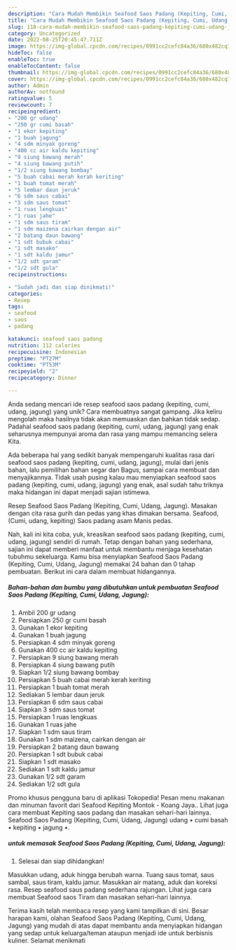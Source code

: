 ```yaml
---
description: "Cara Mudah Membikin Seafood Saos Padang (Kepiting, Cumi, Udang, Jagung) yang Lezat Sekali"
title: "Cara Mudah Membikin Seafood Saos Padang (Kepiting, Cumi, Udang, Jagung) yang Lezat Sekali"
slug: 118-cara-mudah-membikin-seafood-saos-padang-kepiting-cumi-udang-jagung-yang-lezat-sekali
category: Uncategorized
date: 2022-08-25T20:45:47.711Z
image: https://img-global.cpcdn.com/recipes/0991cc2cefc84a36/680x482cq70/seafood-saos-padang-kepiting-cumi-udang-jagung-foto-resep-utama.jpg
hideToc: false
enableToc: true
enableTocContent: false
thumbnail: https://img-global.cpcdn.com/recipes/0991cc2cefc84a36/680x482cq70/seafood-saos-padang-kepiting-cumi-udang-jagung-foto-resep-utama.jpg
cover: https://img-global.cpcdn.com/recipes/0991cc2cefc84a36/680x482cq70/seafood-saos-padang-kepiting-cumi-udang-jagung-foto-resep-utama.jpg
author: Admin
authorAv: notfound
ratingvalue: 5
reviewcount: 7
recipeingredient:
- "200 gr udang"
- "250 gr cumi basah"
- "1 ekor kepiting"
- "1 buah jagung"
- "4 sdm minyak goreng"
- "400 cc air kaldu kepiting"
- "9 siung bawang merah"
- "4 siung bawang putih"
- "1/2 siung bawang bombay"
- "5 buah cabai merah kerah keriting"
- "1 buah tomat merah"
- "5 lembar daun jeruk"
- "6 sdm saus cabai"
- "3 sdm saus tomat"
- "1 ruas lengkuas"
- "1 ruas jahe"
- "1 sdm saus tiram"
- "1 sdm maizena cairkan dengan air"
- "2 batang daun bawang"
- "1 sdt bubuk cabai"
- "1 sdt masako"
- "1 sdt kaldu jamur"
- "1/2 sdt garam"
- "1/2 sdt gula"
recipeinstructions:

- "Sudah jadi dan siap dinikmati!"
categories:
- Resep
tags:
- seafood
- saos
- padang

katakunci: seafood saos padang 
nutrition: 112 calories
recipecuisine: Indonesian
preptime: "PT27M"
cooktime: "PT53M"
recipeyield: "2"
recipecategory: Dinner

---
```





Anda sedang mencari ide resep seafood saos padang (kepiting, cumi, udang, jagung) yang unik? Cara membuatnya sangat gampang. Jika keliru mengolah maka hasilnya tidak akan memuaskan dan bahkan tidak sedap. Padahal seafood saos padang (kepiting, cumi, udang, jagung) yang enak seharusnya mempunyai aroma dan rasa yang mampu memancing selera Kita.





Ada beberapa hal yang sedikit banyak mempengaruhi kualitas rasa dari seafood saos padang (kepiting, cumi, udang, jagung), mulai dari jenis bahan, lalu pemilihan bahan segar dan Bagus, sampai cara membuat dan menyajikannya. Tidak usah pusing kalau mau menyiapkan seafood saos padang (kepiting, cumi, udang, jagung) yang enak,      asal sudah tahu triknya maka hidangan ini dapat menjadi sajian istimewa.














Resep Seafood Saos Padang (Kepiting, Cumi, Udang, Jagung). Masakan dengan cita rasa gurih dan pedas yang khas dimakan bersama. Seafood, (Cumi, udang, kepiting) Saos padang asam Manis pedas.






Nah, kali ini kita coba, yuk, kreasikan seafood saos padang (kepiting, cumi, udang, jagung) sendiri di rumah. Tetap dengan bahan yang sederhana, sajian ini dapat memberi manfaat untuk membantu menjaga kesehatan tubuhmu sekeluarga. Kamu bisa menyiapkan Seafood Saos Padang (Kepiting, Cumi, Udang, Jagung) memakai 24 bahan dan 0 tahap pembuatan. Berikut ini cara dalam membuat hidangannya.

<!--inarticleads1-->

##### Bahan-bahan dan bumbu yang dibutuhkan untuk pembuatan Seafood Saos Padang (Kepiting, Cumi, Udang, Jagung):

1. Ambil 200 gr udang
1. Persiapkan 250 gr cumi basah
1. Gunakan 1 ekor kepiting
1. Gunakan 1 buah jagung
1. Persiapkan 4 sdm minyak goreng
1. Gunakan 400 cc air kaldu kepiting
1. Persiapkan 9 siung bawang merah
1. Persiapkan 4 siung bawang putih
1. Siapkan 1/2 siung bawang bombay
1. Persiapkan 5 buah cabai merah kerah keriting
1. Persiapkan 1 buah tomat merah
1. Sediakan 5 lembar daun jeruk
1. Persiapkan 6 sdm saus cabai
1. Siapkan 3 sdm saus tomat
1. Persiapkan 1 ruas lengkuas
1. Gunakan 1 ruas jahe
1. Siapkan 1 sdm saus tiram
1. Gunakan 1 sdm maizena, cairkan dengan air
1. Persiapkan 2 batang daun bawang
1. Persiapkan 1 sdt bubuk cabai
1. Siapkan 1 sdt masako
1. Sediakan 1 sdt kaldu jamur
1. Gunakan 1/2 sdt garam
1. Sediakan 1/2 sdt gula


Promo khusus pengguna baru di aplikasi Tokopedia! Pesan menu makanan dan minuman favorit dari Seafood Kepiting Montok - Koang Jaya.. Lihat juga cara membuat Kepiting saos padang dan masakan sehari-hari lainnya. Seafood Saos Padang (Kepiting, Cumi, Udang, Jagung) udang • cumi basah • kepiting • jagung •. 

<!--inarticleads2-->

#####  untuk memasak Seafood Saos Padang (Kepiting, Cumi, Udang, Jagung):


1. Selesai dan siap dihidangkan!

Masukkan udang, aduk hingga berubah warna. Tuang saus tomat, saus sambal, saus tiram, kaldu jamur. Masukkan air matang, aduk dan koreksi rasa. Resep seafood saus padang sederhana rajungan. Lihat juga cara membuat Seafood saos Tiram dan masakan sehari-hari lainnya. 

Terima kasih telah membaca resep yang kami tampilkan di sini. Besar harapan kami, olahan Seafood Saos Padang (Kepiting, Cumi, Udang, Jagung) yang mudah di atas dapat membantu anda menyiapkan hidangan yang sedap untuk keluarga/teman ataupun menjadi ide untuk berbisnis kuliner. Selamat menikmati
